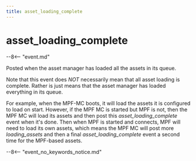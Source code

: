 ```yaml
---
title: asset_loading_complete
---
```


# asset_loading_complete


--8<-- "event.md"

Posted when the asset manager has loaded all the assets in its queue.

Note that this event does *NOT* necessarily mean that all asset loading
is complete. Rather is just means that the asset manager has loaded
everything in its queue.

For example, when the MPF-MC boots, it will load the assets it is
configured to load on start. However, if the MPF MC is started but MPF
is not, then the MPF MC will load its assets and then post this
*asset_loading_complete* event when it's done. Then when MPF is started
and connects, MPF will need to load its own assets, which means the MPF
MC will post more *loading_assets* and then a final
*asset_loading_complete* event a second time for the MPF-based assets.

--8<-- "event_no_keywords_notice.md"

